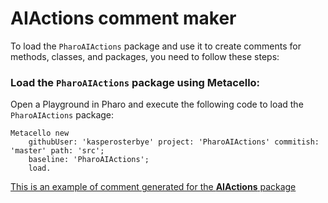 # AIActions comment maker

To load the `PharoAIActions` package and use it to create comments for methods, classes, and packages, you need to follow these steps:

### **Load the `PharoAIActions` package using Metacello:**

   Open a Playground in Pharo and execute the following code to load the `PharoAIActions` package:

   ```smalltalk
   Metacello new
       githubUser: 'kasperosterbye' project: 'PharoAIActions' commitish: 'master' path: 'src';
       baseline: 'PharoAIActions';
       load.
   ```
[This is an example of comment generated for the **AIActions** package](AIActionsCommentExample)
